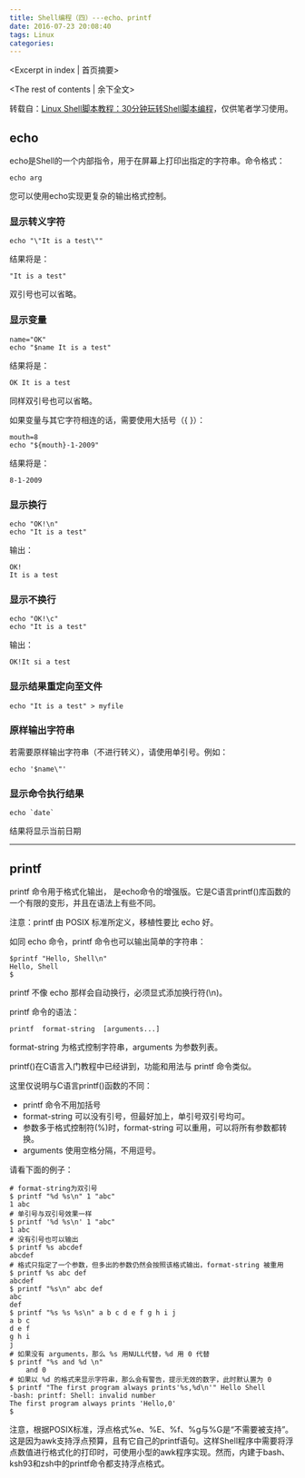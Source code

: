 ```yaml
---
title: Shell编程（四）---echo、printf
date: 2016-07-23 20:08:40
tags: Linux
categories:
---
```

<Excerpt in index | 首页摘要> 
<!-- more -->
<The rest of contents | 余下全文>

转载自：[Linux Shell脚本教程：30分钟玩转Shell脚本编程](http://c.biancheng.net/cpp/shell/)，仅供笔者学习使用。
## echo
echo是Shell的一个内部指令，用于在屏幕上打印出指定的字符串。命令格式：

```
echo arg
```
您可以使用echo实现更复杂的输出格式控制。

### 显示转义字符

```
echo "\"It is a test\""
```

结果将是：

```
"It is a test"
```

双引号也可以省略。

### 显示变量

```
name="OK"
echo "$name It is a test"
```
结果将是：

```
OK It is a test
```

同样双引号也可以省略。

如果变量与其它字符相连的话，需要使用大括号（{ }）：

```
mouth=8
echo "${mouth}-1-2009"
```
结果将是：

```
8-1-2009
```

### 显示换行

```
echo "OK!\n"
echo "It is a test"
```
输出：

```
OK!
It is a test
```

### 显示不换行

```
echo "OK!\c"
echo "It is a test"
```
输出：

```
OK!It si a test
```

### 显示结果重定向至文件

```
echo "It is a test" > myfile
```
### 原样输出字符串

若需要原样输出字符串（不进行转义），请使用单引号。例如：

```
echo '$name\"'
```
### 显示命令执行结果

```
echo `date`
```
结果将显示当前日期


----------
## printf
printf 命令用于格式化输出， 是echo命令的增强版。它是C语言printf()库函数的一个有限的变形，并且在语法上有些不同。

注意：printf 由 POSIX 标准所定义，移植性要比 echo 好。

如同 echo 命令，printf 命令也可以输出简单的字符串：

```
$printf "Hello, Shell\n"
Hello, Shell
$
```
printf 不像 echo 那样会自动换行，必须显式添加换行符(\n)。

printf 命令的语法：

```
printf  format-string  [arguments...]
```
format-string 为格式控制字符串，arguments 为参数列表。

printf()在C语言入门教程中已经讲到，功能和用法与 printf 命令类似。

这里仅说明与C语言printf()函数的不同：

- printf 命令不用加括号
- format-string 可以没有引号，但最好加上，单引号双引号均可。
- 参数多于格式控制符(%)时，format-string 可以重用，可以将所有参数都转换。
- arguments 使用空格分隔，不用逗号。

请看下面的例子：

```
# format-string为双引号
$ printf "%d %s\n" 1 "abc"
1 abc
# 单引号与双引号效果一样 
$ printf '%d %s\n' 1 "abc" 
1 abc
# 没有引号也可以输出
$ printf %s abcdef
abcdef
# 格式只指定了一个参数，但多出的参数仍然会按照该格式输出，format-string 被重用
$ printf %s abc def
abcdef
$ printf "%s\n" abc def
abc
def
$ printf "%s %s %s\n" a b c d e f g h i j
a b c
d e f
g h i
j
# 如果没有 arguments，那么 %s 用NULL代替，%d 用 0 代替
$ printf "%s and %d \n" 
	and 0
# 如果以 %d 的格式来显示字符串，那么会有警告，提示无效的数字，此时默认置为 0
$ printf "The first program always prints'%s,%d\n'" Hello Shell
-bash: printf: Shell: invalid number
The first program always prints 'Hello,0'
$
```

注意，根据POSIX标准，浮点格式%e、%E、%f、%g与%G是“不需要被支持”。这是因为awk支持浮点预算，且有它自己的printf语句。这样Shell程序中需要将浮点数值进行格式化的打印时，可使用小型的awk程序实现。然而，内建于bash、ksh93和zsh中的printf命令都支持浮点格式。

